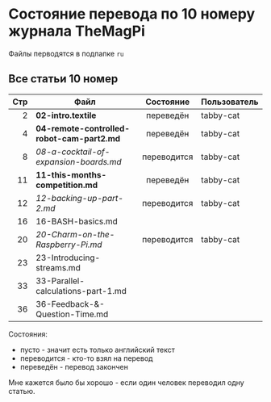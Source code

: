 Состояние перевода по 10 номеру журнала TheMagPi
================================================

Файлы перводятся в подпапке `ru`


Все статьи 10 номер
-------------------

| Стр| Файл                                        | Состояние  | Пользователь |
|---:|---------------------------------------------|:----------:|--------------|
|  2 | **02-intro.textile**                        | переведён  | tabby-cat    |
|  4 | **04-remote-controlled-robot-cam-part2.md** | переведён  | tabby-cat    |
|  8 | *08-a-cocktail-of-expansion-boards.md*      | переводится| tabby-cat    |
| 11 | **11-this-months-competition.md**           | переведён  | tabby-cat    |
| 12 | *12-backing-up-part-2.md*                   | переводится| tabby-cat    |
| 16 | 16-BASH-basics.md                           |            |              |
| 20 | *20-Charm-on-the-Raspberry-Pi.md*           | переводится| tabby-cat    |
| 23 | 23-Introducing-streams.md                   |            |              |
| 33 | 33-Parallel-calculations-part-1.md          |            |              |
| 36 | 36-Feedback-&-Question-Time.md              |            |              |


Состояния:

* пусто - значит есть только английский текст
* переводится - кто-то взял на перевод
* переведён - перевод закончен

Мне кажется было бы хорошо - если один человек переводил одну статью.

